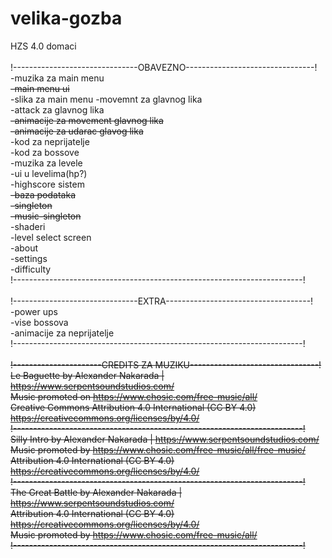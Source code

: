 # velika-gozba

HZS 4.0 domaci<br/>
<br/>
!-------------------------------OBAVEZNO--------------------------------!<br/>
-muzika za main menu<br/>
<strike>-main menu ui<br/></strike>
-slika za main menu
-movemnt za glavnog lika<br/>
-attack za glavnog lika<br/>
<strike>-animacije za movement glavnog lika<br/></strike>
<strike>-animacije za udarac glavog lika<br/></strike>
-kod za neprijatelje<br/>
-kod za bossove<br/>
-muzika za levele<br/>
-ui u levelima(hp?)<br/>
-highscore sistem<br/>
<strike>-baza podataka<br/></strike>
<strike>-singleton<br/></strike>
<strike>-music-singleton<br/></strike>
-shaderi<br/>
-level select screen<br/>
-about<br/>
-settings<br/>
-difficulty<br/>
!------------------------------------------------------------------------!<br/>
<br/>
!-------------------------------EXTRA------------------------------------!<br/>
-power ups<br/>
-vise bossova<br/>
-animacije za neprijatelje<br/>
!------------------------------------------------------------------------!<br/>
<br/>
<strike>!----------------------CREDITS ZA MUZIKU--------------------------------!<br/></strike>
<strike>Le Baguette by Alexander Nakarada | https://www.serpentsoundstudios.com/<br/></strike>
<strike>Music promoted on https://www.chosic.com/free-music/all/<br/></strike>
<strike>Creative Commons Attribution 4.0 International (CC BY 4.0)<br/></strike>
<strike>https://creativecommons.org/licenses/by/4.0/<br/></strike>
<strike>!------------------------------------------------------------------------!<br/></strike>
<strike>Silly Intro by Alexander Nakarada | https://www.serpentsoundstudios.com/<br/></strike>
<strike>Music promoted by https://www.chosic.com/free-music/all/free-music/<br/></strike>
<strike>Attribution 4.0 International (CC BY 4.0)<br/></strike>
<strike>https://creativecommons.org/licenses/by/4.0/<br/></strike>
<strike>!------------------------------------------------------------------------!<br/></strike>
<strike>The Great Battle by Alexander Nakarada | https://www.serpentsoundstudios.com/<br/></strike>
<strike>Attribution 4.0 International (CC BY 4.0)<br/></strike>
<strike>https://creativecommons.org/licenses/by/4.0/<br/></strike>
<strike>Music promoted by https://www.chosic.com/free-music/all/<br/></strike>
<strike>!------------------------------------------------------------------------!<br/></strike>
